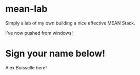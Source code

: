 # mean-lab

Simply a lab of my own building a nice effective MEAN Stack.

I've now pushed from windows!

# Sign your name below!

Alex Boisselle here!